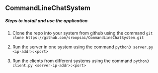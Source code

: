 ## CommandLineChatSystem

##### Steps to install and use the application

1. Clone the repo into your system from github using the command 
    `git clone https://github.com/sroopsai/CommandLineChatSystem.git`

2. Run the server in one system using the command 
`python3 server.py <ip-addr>:<port>`

3. Run the clients from different systems using the command
`python3 client.py <server-ip-addr>:<port>`


